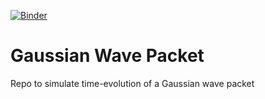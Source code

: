 [![Binder](https://mybinder.org/badge_logo.svg)](https://mybinder.org/v2/gh/JaGeo/Gaussian_Wave_Packet/main?labpath=Gaussian_wave_paket_td_SGL.ipynb)

# Gaussian Wave Packet
Repo to simulate time-evolution of a Gaussian wave packet
